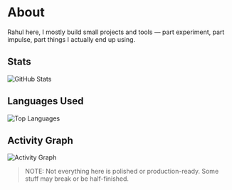 # About

Rahul here,
I mostly build small projects and tools — part experiment, part impulse, part things I actually end up using.


## Stats

![GitHub Stats](https://github-readme-stats.vercel.app/api?username=krahul2024&show_icons=true&hide_title=true&count_private=true&hide=stars&theme=default)


## Languages Used

![Top Languages](https://github-readme-stats.vercel.app/api/top-langs/?username=krahul2024&layout=compact&langs_count=10&hide_title=true)


## Activity Graph

![Activity Graph](https://github-readme-activity-graph.vercel.app/graph?username=krahul2024&area=true&hide_border=true&color=191919&line=2f81f7&point=1f6feb)


> NOTE: Not everything here is polished or production-ready. Some stuff may break or be half-finished.
